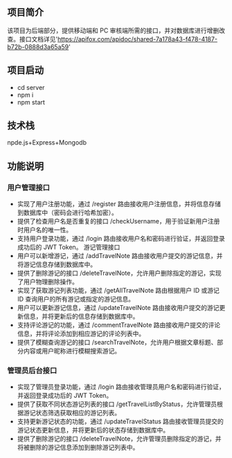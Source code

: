 ## 项目简介

该项目为后端部分，提供移动端和 PC 审核端所需的接口，并对数据库进行增删改查。接口文档详见'https://apifox.com/apidoc/shared-7a178a43-f478-4187-b72b-0888d3a65a59'

## 项目启动

- cd server
- npm i
- npm start

## 技术栈

npde.js+Express+Mongodb

## 功能说明

### 用户管理接口

- 实现了用户注册功能，通过 /register 路由接收用户注册信息，并将信息存储到数据库中（密码会进行哈希加密）。
- 提供了检查用户名是否重复的接口 /checkUsername，用于验证新用户注册时用户名的唯一性。
- 支持用户登录功能，通过 /login 路由接收用户名和密码进行验证，并返回登录成功后的 JWT Token。
  游记管理接口
- 用户可以新增游记，通过 /addTravelNote 路由接收用户提交的游记信息，并将游记信息存储到数据库中。
- 提供了删除游记的接口 /deleteTravelNote，允许用户删除指定的游记，实现了用户物理删除操作。
- 实现了获取游记列表功能，通过 /getAllTravelNote 路由根据用户 ID 或游记 ID 查询用户的所有游记或指定的游记信息。
- 用户可以更新游记信息，通过 /updateTravelNote 路由接收用户提交的游记更新信息，并将更新后的信息存储到数据库中。
- 支持评论游记的功能，通过 /commentTravelNote 路由接收用户提交的评论信息，并将评论添加到相应游记的评论列表中。
- 提供了模糊查询游记的接口 /searchTravelNote，允许用户根据文章标题、部分内容或用户昵称进行模糊搜索游记。

### 管理员后台接口

- 实现了管理员登录功能，通过 /login 路由接收管理员用户名和密码进行验证，并返回登录成功后的 JWT Token。
- 提供了获取不同状态游记列表的接口 /getTravelListByStatus，允许管理员根据游记状态筛选获取相应的游记列表。
- 支持更新游记状态的功能，通过 /updateTravelStatus 路由接收管理员提交的游记状态更新信息，并将更新后的状态存储到数据库中。
- 提供了删除游记的接口 /deleteTravelNote，允许管理员删除指定的游记，并将被删除的游记信息添加到删除游记列表中。
